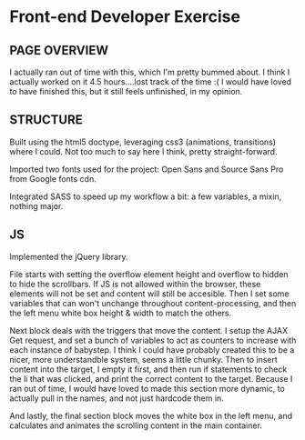 Front-end Developer Exercise
=========================================

PAGE OVERVIEW
-----------------------

I actually ran out of time with this, which I'm pretty bummed about. I think I actually worked on it 4.5 hours....lost track of the time :( I would have loved to have finished this, but it still feels unfinished, in my opinion.


STRUCTURE
-----------------------

Built using the html5 doctype, leveraging css3 (animations, transitions) where I could. Not too much to say here I think, pretty straight-forward.

Imported two fonts used for the project: Open Sans and Source Sans Pro from Google fonts cdn.

Integrated SASS to speed up my workflow a bit: a few variables, a mixin, nothing major.



JS
-----------------------

Implemented the jQuery library.

File starts with setting the overflow element height and overflow to hidden to hide the scrollbars. If JS is not allowed within the browser, these elements will not be set and content will still be accesible. Then I set some variables that can won't unchange throughout content-processing, and then the left menu white box height & width to match the others.

Next block deals with the triggers that move the content. I setup the AJAX Get request, and set a bunch of variables to act as counters to increase with each instance of babystep. I think I could have probably created this to be a nicer, more understandble system, seems a little chunky. Then to insert content into the target, I empty it first, and then run if statements to check the li that was clicked, and print the correct content to the target. Because I ran out of time, I would have loved to made this section more dynamic, to actually pull in the names, and not just hardcode them in.

And lastly, the final section block moves the white box in the left menu, and calculates and animates the scrolling content in the main container.



